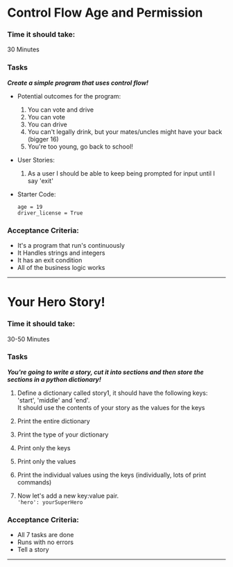 # Control Flow Age and Permission

### Time it should take:

30 Minutes

### Tasks
  ***Create a simple program that uses control flow!***

* Potential outcomes for the program:
    1. You can vote and drive
    2. You can vote
    3. You can drive
    4. You can't legally drink, but your mates/uncles might have your back (bigger 16)
    5. You're too young, go back to school!
    
    
* User Stories:
    1. As a user I should be able to keep being prompted for input until I say 'exit'
    

* Starter Code:
    ```
    age = 19
    driver_license = True
    ```

### Acceptance Criteria:

* It's a program that run's continuously
* It Handles strings and integers
* It has an exit condition
* All of the business logic works
-----------------------------------------------------------------
# Your Hero Story!

### Time it should take:

30-50 Minutes

### Tasks
***You're going to write a story, cut it into sections and then store the sections in a python dictionary!***


1. Define a dictionary called story1, it should have the following keys:  
   'start', 'middle' and 'end'.  
   It should use the contents of your story as the values for the keys
   

2. Print the entire dictionary


3. Print the type of your dictionary


4. Print only the keys


5. Print only the values


6. Print the individual values using the keys (individually, lots of print commands)


7. Now let's add a new key:value pair.  
     `'hero': yourSuperHero`


### Acceptance Criteria:

* All 7 tasks are done
* Runs with no errors
* Tell a story
--------------------------------------------------------------------